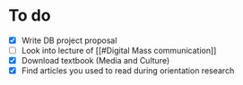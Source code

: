 # To do
- [x] Write DB project proposal
- [ ] Look into lecture of [[#Digital Mass communication]]
- [x] Download textbook (Media and Culture)
- [x] Find articles you used to read during orientation research